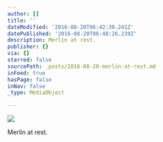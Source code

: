 ```yaml
---
author: []
title: ''
dateModified: '2016-08-20T06:42:30.241Z'
datePublished: '2016-08-20T06:48:26.239Z'
description: Merlin at rest.
publisher: {}
via: {}
starred: false
sourcePath: _posts/2016-08-20-merlin-at-rest.md
inFeed: true
hasPage: false
inNav: false
_type: MediaObject

---
```

![](https://the-grid-user-content.s3-us-west-2.amazonaws.com/072ef840-e967-4ace-a261-b7513979123d.jpg)

Merlin at rest.
